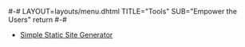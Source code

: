 #-#
LAYOUT=layouts/menu.dhtml
TITLE="Tools"
SUB="Empower the Users"
return
#-#

- [Simple Static Site Generator](http://sssg.pickfire.wha.la/)
